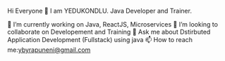 Hi Everyone 👋
I am YEDUKONDLU. Java Developer and Trainer.

🔭 I’m currently working on Java, ReactJS, Microservices
👯 I’m looking to collaborate on Developement and Training
💬 Ask me about Dstirbuted Application Development (Fullstack) using java
📫 How to reach me:ybyrapuneni@gmail.com
